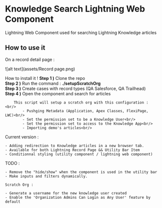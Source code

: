 # Knowledge Search Lightning Web Component
Lightning Web Component used for searching Lightning Knowledge articles


## How to use it<br/>

On a record detail page :

![alt text](assets/Record page.png)




How to install it !
    <b>Step 1 )</b> Clone the repo<br/>
    <b>Step 2 )</b> Run the command : <b>./setupScratchOrg<br/></b>
    <b>Step 3 )</b> Create cases with record types (QA Salesforce, QA Trailhead)</b><br/>
    <b>Step 4 )</b> Open the component and search for articles</b><br/>
    
        This script will setup a scratch org with this configuration :<br/>
            - Pushging Metadata (Application, Apex Classes, FlexiPage, LWC)<br/>
            - Set the permission set to be a Knowledge User<br/>
            - Set the permission set to access to the Knowledge App<br/>
            - Importing demo's articles<br/>

Current version :

    - Adding redirection to Knowledge articles in a new browser tab.
    - Available for both Lightning Record Page && Utility Bar Item
    - Conditionnal styling (utility component / lightning web component)


TODO : 

    - Remove the "hide/show" when the component is used in the utility bar
    - Make inputs and filters dynamically.

    Scratch Org :

    - Generate a username for the new knowledge user created
    - Enable the 'Organization Admins Can Login as Any User' feature by default
    
